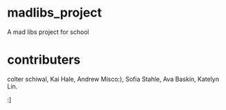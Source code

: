# madlibs_project
A mad libs project for school

# contributers
colter schiwal,
Kai Hale,
Andrew Misco:),
Sofia Stahle,
Ava Baskin,
Katelyn Lin.






:]
